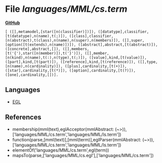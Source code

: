 # File _languages/MML/cs.term_
**[GitHub](https://github.com/softlang/yas/blob/master/languages/MML/cs.term)**
```
[ ([],metamodel,[star([n(classifier)])]), ([datatype],classifier,[t(datatype),n(name),t(;)]), ([class],classifier,[n(abstract),t(class),n(name),n(super),n(members)]), ([],super,[option([t(extends),n(name)])]), ([abstract],abstract,[t(abstract)]), ([concrete],abstract,[]), ([],members,[t('{'),star([n(member)]),t('}')]), ([],member,[n(kind),n(name),t(:),n(type),t(;)]), ([value],kind,[t(value)]), ([part],kind,[t(part)]), ([reference],kind,[t(reference)]), ([],type,[n(name),n(cardinality)]), ([plus],cardinality,[t(+)]), ([star],cardinality,[t(*)]), ([option],cardinality,[t(?)]), ([one],cardinality,[])].
```

## Languages
* [EGL](../languages/EGL.md)

## References
* membership(mml(text),eglAcceptor(mmlAbstract: (~>)),['languages/MML/cs.term','languages/MML/ls.term'])
* function(parse,[mml(text)],[mml(term)],eglParser(mmlAbstract: (~>)),['languages/MML/cs.term','languages/MML/ls.term'])
* elementOf('languages/MML/cs.term',egl(term))
* mapsTo(parse,['languages/MML/cs.egl'],['languages/MML/cs.term'])
